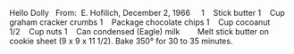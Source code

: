 Hello Dolly
 
From:  E. Hofilich, December 2, 1966
 
 
1    Stick butter
1    Cup graham cracker crumbs
1    Package chocolate chips
1    Cup cocoanut
1/2    Cup nuts
1    Can condensed (Eagle) milk
    
 
Melt stick butter on cookie sheet (9 x 9 x 11 1/2).
Bake 350° for 30 to 35 minutes. 

